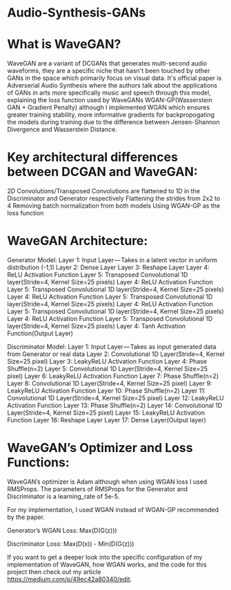 # Audio-Synthesis-GANs

# What is WaveGAN?

WaveGAN are a variant of DCGANs that generates multi-second audio waveforms, they are a specific niche that hasn't been touched by other GANs in the space which primarily focus on visual data. It's official paper is Adverserial Audio Synthesis where the authors talk about the applications of GANs in arts more specifically music and speech through this model, explaining the loss function used by WaveGANs WGAN-GP(Wasserstein GAN + Gradient Penalty) although I implemented WGAN which ensures greater training stability, more informative gradients for backpropogating the models during training due to the difference between Jensen-Shannon Divergence and Wasserstein Distance.

# Key architectural differences between DCGAN and WaveGAN:
2D Convolutions/Transposed Convolutions are flattened to 1D in the Discriminator and Generator respectively
Flattening the strides from 2x2 to 4
Removing batch normalization from both models
Using WGAN-GP as the loss function

# WaveGAN Architecture:

Generator Model:
Layer 1: Input Layer — Takes in a latent vector in uniform distribution (-1,1)
Layer 2: Dense Layer 
Layer 3: Reshape Layer
Layer 4: ReLU Activation Function
Layer 5: Transposed Convolutional 1D layer(Stride=4, Kernel Size=25 pixels)
Layer 4: ReLU Activation Function
Layer 5: Transposed Convolutional 1D layer(Stride=4, Kernel Size=25 pixels)
Layer 4: ReLU Activation Function
Layer 5: Transposed Convolutional 1D layer(Stride=4, Kernel Size=25 pixels)
Layer 4: ReLU Activation Function
Layer 5: Transposed Convolutional 1D layer(Stride=4, Kernel Size=25 pixels)
Layer 4: ReLU Activation Function
Layer 5: Transposed Convolutional 1D layer(Stride=4, Kernel Size=25 pixels)
Layer 4: Tanh Activation Function(Output Layer)

Discriminator Model:
Layer 1: Input Layer — Takes as input generated data from Generator or real data
Layer 2: Convolutional 1D Layer(Stride=4, Kernel Size=25 pixel)
Layer 3: LeakyReLU Activation Function
Layer 4: Phase Shuffle(n=2)
Layer 5: Convolutional 1D Layer(Stride=4, Kernel Size=25 pixel)
Layer 6: LeakyReLU Activation Function
Layer 7: Phase Shuffle(n=2)
Layer 8: Convolutional 1D Layer(Stride=4, Kernel Size=25 pixel)
Layer 9: LeakyReLU Activation Function
Layer 10: Phase Shuffle(n=2)
Layer 11: Convolutional 1D Layer(Stride=4, Kernel Size=25 pixel)
Layer 12: LeakyReLU Activation Function
Layer 13: Phase Shuffle(n=2)
Layer 14: Convolutional 1D Layer(Stride=4, Kernel Size=25 pixel)
Layer 15: LeakyReLU Activation Function
Layer 16: Reshape Layer
Layer 17: Dense Layer(Output layer)

# WaveGAN’s Optimizer and Loss Functions:
WaveGAN’s optimizer is Adam although when using WGAN loss I used RMSProps. The parameters of RMSProps for the Generator and Discriminator is a learning_rate of 5e-5. 

For my implementation, I used WGAN instead of WGAN-GP recommended by the paper.

Generator’s WGAN Loss: Max(D(G(z)))

Discriminator Loss: Max(D(x)) - Min(D(G(z)))


If you want to get a deeper look into the specific configuration of my implementation of WaveGAN, how WGAN works, and the code for this project then check out my article https://medium.com/p/49ec42a80340/edit.

